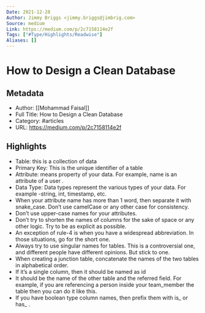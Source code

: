 ```yaml
---
Date: 2021-12-28
Author: Jimmy Briggs <jimmy.briggs@jimbrig.com>
Source: medium
Link: https://medium.com/p/2c7158114e2f
Tags: ["#Type/Highlights/Readwise"]
Aliases: []
---
```

# How to Design a Clean Database

## Metadata
- Author: [[Mohammad Faisal]]
- Full Title: How to Design a Clean Database
- Category: #articles
- URL: https://medium.com/p/2c7158114e2f

## Highlights
- Table: this is a collection of data
- Primary Key: This is the unique identifier of a table
- Attribute: means property of your data. For example, name is an attribute of a user .
- Data Type: Data types represent the various types of your data. For example -string, int, timestamp, etc.
- When your attribute name has more than 1 word, then separate it with snake_case. Don’t use camelCase or any other case for consistency.
- Don’t use upper-case names for your attributes.
- Don’t try to shorten the names of columns for the sake of space or any other logic. Try to be as explicit as possible.
- An exception of rule-4 is when you have a widespread abbreviation. In those situations, go for the short one.
- Always try to use singular names for tables. This is a controversial one, and different people have different opinions. But stick to one.
- When creating a junction table, concatenate the names of the two tables in alphabetical order.
- If it’s a single column, then it should be named as id
- It should be the name of the other table and the referred field. For example, if you are referencing a person inside your team_member the table then you can do it like this.
- If you have boolean type column names, then prefix them with is_ or has_ .
